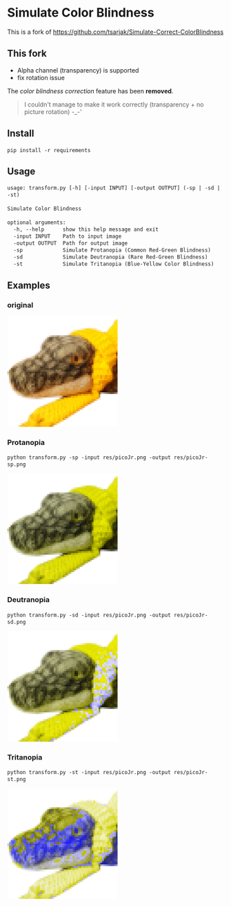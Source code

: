 # Simulate Color Blindness

This is a fork of <https://github.com/tsarjak/Simulate-Correct-ColorBlindness>

## This fork

- Alpha channel (transparency) is supported
- fix rotation issue

The _color blindness correction_ feature has been **removed**.

> I couldn't manage to make it work correctly (transparency + no picture rotation) -_-'

## Install

```
pip install -r requirements
```

## Usage

```
usage: transform.py [-h] [-input INPUT] [-output OUTPUT] (-sp | -sd | -st)

Simulate Color Blindness

optional arguments:
  -h, --help      show this help message and exit
  -input INPUT    Path to input image
  -output OUTPUT  Path for output image
  -sp             Simulate Protanopia (Common Red-Green Blindness)
  -sd             Simulate Deutranopia (Rare Red-Green Blindness)
  -st             Simulate Tritanopia (Blue-Yellow Color Blindness)
```

## Examples

### original

![original](res/picoJr.png)

### Protanopia

```
python transform.py -sp -input res/picoJr.png -output res/picoJr-sp.png
```

![protanopia](res/picoJr-sp.png)

### Deutranopia

```
python transform.py -sd -input res/picoJr.png -output res/picoJr-sd.png
```

![deutranopia](res/picoJr-sd.png)

### Tritanopia

```
python transform.py -st -input res/picoJr.png -output res/picoJr-st.png
```

![tritanopia](res/picoJr-st.png)
